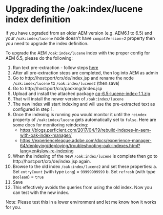 # Upgrading the /oak:index/lucene index definition
If you have upgraded from an older AEM version (e.g. AEM6.1 to 6.5) and your `/oak:index/lucene` node doesn't have `compatVersion`=`2` property then you need to upgrade the index definition.

To upgrade the AEM `/oak:index/lucene` index with the proper config for AEM 6.5, please do the following:
1. Run text pre-extraction - follow steps [here](pre-extract-text-lucene.md)
2. After all pre-extraction steps are completed, then log into AEM as admin
3. Go to http://host:port/crx/de/index.jsp and rename the node `/oak:index/lucene` to `/oak:index/lucene2` (then save)
4. Go to http://host:port/crx/packmgr/index.jsp
5. Upload and install the attached package [cq-6.5-lucene-index-1.1.zip](cq-6.5-lucene-index-1.1.zip?raw=true)
6. That will install the newer version of `/oak:index/lucene`
7. The new index will start indexing and will use the pre-extracted text as configured in step 1.
8. Once the indexing is running you would monitor it until the `reindex` property of `/oak:index/lucene` gets automatically set to `false`.
   Here are some docs for monitoring reindexing:
    * https://blogs.perficient.com/2017/04/19/rebuild-indexes-in-aem-with-oak-index-manager/
    * https://experienceleague.adobe.com/docs/experience-manager-64/deploying/deploying/troubleshooting-oak-indexes.html?lang=en#slow-re-indexing
9. When the indexing of the new `/oak:index/lucene` is complete then go to http://host:port/crx/de/index.jsp again.
10. Browse to the old index `/oak:index/lucene2` and set these properties:
      a. Set `entryCount` (with type `Long`) = `99999999999`
      b. Set `refresh` (with type `Boolean`) = `true`
11. Save
12. This effectively avoids the queries from using the old index.  Now you can test with the new index.

Note: Please test this in a lower environment and let me know how it works for you.
